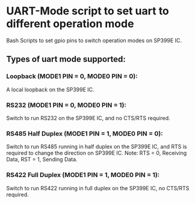 # UART-Mode script to set uart to different operation mode

Bash Scripts to set gpio pins to switch operation modes on SP399E IC.

## Types of uart mode supported:

### Loopback (MODE1 PIN = 0, MODE0 PIN = 0):

A local loopback on the SP399E IC.

### RS232 (MODE1 PIN = 0, MODE0 PIN = 1):

Switch to run RS232 on the SP399E IC, and no CTS/RTS required.

### RS485 Half Duplex (MODE1 PIN = 1, MODE0 PIN = 0):

Switch to run RS485 running in half duplex on the SP399E IC, and RTS is required to change the direction on SP399E IC. Note: RTS = 0, Receiving Data, RST = 1, Sending Data.

### RS422 Full Duplex (MODE1 PIN = 1, MODE0 PIN = 1):

Switch to run RS422 running in full duplex on the SP399E IC, no CTS/RTS required.


